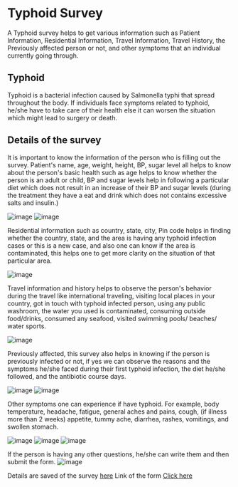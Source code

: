 # Typhoid Survey
A Typhoid survey helps to get various information such as Patient Information, Residential Information, Travel Information, Travel History, the Previously affected person or not, and other symptoms that an individual currently going through.

## Typhoid
Typhoid is a bacterial infection caused by Salmonella typhi that spread throughout the body. If individuals face symptoms related to typhoid, he/she have to take care of their health else it can worsen the situation which might lead to surgery or death.

## Details of the survey
It is important to know the information of the person who is filling out the survey. Patient's name, age, weight, height, BP, sugar level all helps to know about the person's basic health such as age helps to know whether the person is an adult or child, BP and sugar levels help in following a particular diet which does not result in an increase of their BP and sugar levels (during the treatment they have a eat and drink which does not contains excessive salts and insulin.)

![image](https://user-images.githubusercontent.com/79050917/164363176-e8b27759-0bf8-4c9e-9ee0-03ee30e92d44.png)
![image](https://user-images.githubusercontent.com/79050917/164363221-1e1757d8-dafa-424d-9b4c-9af35fe8c6a8.png)

Residential information such as country, state, city, Pin code helps in finding whether the country, state, and the area is having any typhoid infection cases or this is a new case, and also one can know if the area is contaminated, this helps one to get more clarity on the situation of that particular area.

![image](https://user-images.githubusercontent.com/79050917/164363273-cdb79458-a548-4276-ba74-a950d7f56c40.png)

Travel information and history helps to observe the person's behavior during the travel like international traveling, visiting local places in your country, got in touch with typhoid infected person, using any public washroom, the water you used is contaminated, consuming outside food/drinks, consumed any seafood, visited swimming pools/ beaches/ water sports.

![image](https://user-images.githubusercontent.com/79050917/164363352-b4b00780-eac7-47ef-901d-7a86222e45f5.png)

Previously affected, this survey also helps in knowing if the person is previously infected or not, if yes we can observe the reasons and the symptoms he/she faced during their first typhoid infection, the diet he/she followed, and the antibiotic course days.

![image](https://user-images.githubusercontent.com/79050917/164363573-97837012-024c-4efe-aeae-75d0e88e7bf4.png)
![image](https://user-images.githubusercontent.com/79050917/164364985-cb674339-bcc3-4bab-841d-71676a2db034.png)

Other symptoms one can experience if have typhoid. For example, body temperature, headache, fatigue, general aches and pains, cough, (if illness more than 2 weeks) appetite, tummy ache, diarrhea, rashes, vomitings, and swollen stomach.

![image](https://user-images.githubusercontent.com/79050917/164363711-04ff1777-8e88-4ded-a15d-c28170aac437.png)
![image](https://user-images.githubusercontent.com/79050917/164363772-ff5bc026-cd92-4ff4-a976-c49d031fe923.png)
![image](https://user-images.githubusercontent.com/79050917/164364217-92d7834f-02ed-43dd-bc53-ae18997a4ef0.png)

If the person is having any other questions, he/she can write them and then submit the form.
![image](https://user-images.githubusercontent.com/79050917/164364365-0111e026-f1f9-4838-8092-b7a75fd2279c.png)

Details are saved of the survey [here](https://docs.google.com/spreadsheets/d/1OjmMb9CJOoyP-dBj8b-IL7Cc5ZNn6n4ufmlHxr6o-v8/edit?resourcekey#gid=2084304368)
Link of the form [Click here](https://forms.gle/YgCXSh6UsBx2BFdFA)
